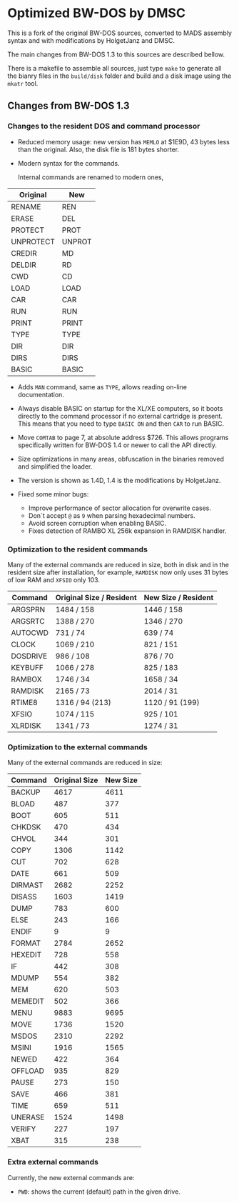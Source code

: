 Optimized BW-DOS by DMSC
========================

This is a fork of the original BW-DOS sources, converted to MADS assembly
syntax and with modifications by HolgetJanz and DMSC.

The main changes from BW-DOS 1.3 to this sources are described bellow.

There is a makefile to assemble all sources, just type `make` to generate all
the bianry files in the `build/disk` folder and build and a disk image using
the `mkatr` tool.

Changes from BW-DOS 1.3
-----------------------

### Changes to the resident DOS and command processor

* Reduced memory usage: new version has `MEMLO` at $1E9D, 43 bytes less than
  the original. Also, the disk file is 181 bytes shorter.

* Modern syntax for the commands.

  Internal commands are renamed to modern ones,

| Original  | New    |
| --------- | ------ |
| RENAME    | REN    |
| ERASE     | DEL    |
| PROTECT   | PROT   |
| UNPROTECT | UNPROT |
| CREDIR    | MD     |
| DELDIR    | RD     |
| CWD       | CD     |
| LOAD      | LOAD   |
| CAR       | CAR    |
| RUN       | RUN    |
| PRINT     | PRINT  |
| TYPE      | TYPE   |
| DIR       | DIR    |
| DIRS      | DIRS   |
| BASIC     | BASIC  |

* Adds `MAN` command, same as `TYPE`, allows reading on-line documentation.

* Always disable BASIC on startup for the XL/XE computers, so it boots directly
  to the command processor if no external cartridge is present. This means that
  you need to type `BASIC ON` and then `CAR` to run BASIC.

* Move `COMTAB` to page 7, at absolute address $726. This allows programs
  specifically written for BW-DOS 1.4 or newer to call the API directly.

* Size optimizations in many areas, obfuscation in the binaries removed and
  simplified the loader.

* The version is shown as 1.4D, 1.4 is the modifications by HolgetJanz.

* Fixed some minor bugs:
  * Improve performance of sector allocation for overwrite cases.
  * Don´t accept `@` as `9` when parsing hexadecimal numbers.
  * Avoid screen corruption when enabling BASIC.
  * Fixes detection of RAMBO XL 256k expansion in RAMDISK handler.

### Optimization to the resident commands

Many of the external commands are reduced in size, both in disk and in the
resident size after installation, for example, `RAMDISK` now only uses 31 bytes
of low RAM and `XFSIO` only 103.

| Command   | Original Size / Resident | New Size / Resident |
| --------- | ------------------------ | ------------------- |
| ARGSPRN   |        1484   /  158     |   1446   /   158    |
| ARGSRTC   |        1388   /  270     |   1346   /   270    |
| AUTOCWD   |         731   /   74     |    639   /    74    |
| CLOCK     |        1069   /  210     |    821   /   151    |
| DOSDRIVE  |         986   /  108     |    876   /    70    |
| KEYBUFF   |        1066   /  278     |    825   /   183    |
| RAMBOX    |        1746   /   34     |   1658   /    34    |
| RAMDISK   |        2165   /   73     |   2014   /    31    |
| RTIME8    |        1316   / 94 (213) |   1120   / 91 (199) |
| XFSIO     |        1074   /  115     |    925   /   101    |
| XLRDISK   |        1341   /   73     |   1274   /    31    |

### Optimization to the external commands

Many of the external commands are reduced in size:

| Command   | Original Size | New Size |
| --------- | ------------- | -------- |
| BACKUP    |     4617      |   4611   |
| BLOAD     |      487      |    377   |
| BOOT      |      605      |    511   |
| CHKDSK    |      470      |    434   |
| CHVOL     |      344      |    301   |
| COPY      |     1306      |   1142   |
| CUT       |      702      |    628   |
| DATE      |      661      |    509   |
| DIRMAST   |     2682      |   2252   |
| DISASS    |     1603      |   1419   |
| DUMP      |      783      |    600   |
| ELSE      |      243      |    166   |
| ENDIF     |        9      |      9   |
| FORMAT    |     2784      |   2652   |
| HEXEDIT   |      728      |    558   |
| IF        |      442      |    308   |
| MDUMP     |      554      |    382   |
| MEM       |      620      |    503   |
| MEMEDIT   |      502      |    366   |
| MENU      |     9883      |   9695   |
| MOVE      |     1736      |   1520   |
| MSDOS     |     2310      |   2292   |
| MSINI     |     1916      |   1565   |
| NEWED     |      422      |    364   |
| OFFLOAD   |      935      |    829   |
| PAUSE     |      273      |    150   |
| SAVE      |      466      |    381   |
| TIME      |      659      |    511   |
| UNERASE   |     1524      |   1498   |
| VERIFY    |      227      |    197   |
| XBAT      |      315      |    238   |

### Extra external commands

Currently, the new external commands are:

* `PWD`: shows the current (default) path in the given drive.

